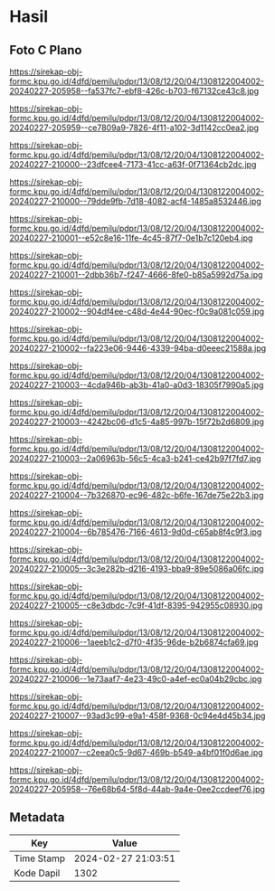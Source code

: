 # Hasil

## Foto C Plano

https://sirekap-obj-formc.kpu.go.id/4dfd/pemilu/pdpr/13/08/12/20/04/1308122004002-20240227-205958--fa537fc7-ebf8-426c-b703-f67132ce43c8.jpg

https://sirekap-obj-formc.kpu.go.id/4dfd/pemilu/pdpr/13/08/12/20/04/1308122004002-20240227-205959--ce7809a9-7826-4f11-a102-3d1142cc0ea2.jpg

https://sirekap-obj-formc.kpu.go.id/4dfd/pemilu/pdpr/13/08/12/20/04/1308122004002-20240227-210000--23dfcee4-7173-41cc-a63f-0f71364cb2dc.jpg

https://sirekap-obj-formc.kpu.go.id/4dfd/pemilu/pdpr/13/08/12/20/04/1308122004002-20240227-210000--79dde9fb-7d18-4082-acf4-1485a8532446.jpg

https://sirekap-obj-formc.kpu.go.id/4dfd/pemilu/pdpr/13/08/12/20/04/1308122004002-20240227-210001--e52c8e16-11fe-4c45-87f7-0e1b7c120eb4.jpg

https://sirekap-obj-formc.kpu.go.id/4dfd/pemilu/pdpr/13/08/12/20/04/1308122004002-20240227-210001--2dbb36b7-f247-4666-8fe0-b85a5992d75a.jpg

https://sirekap-obj-formc.kpu.go.id/4dfd/pemilu/pdpr/13/08/12/20/04/1308122004002-20240227-210002--904df4ee-c48d-4e44-90ec-f0c9a081c059.jpg

https://sirekap-obj-formc.kpu.go.id/4dfd/pemilu/pdpr/13/08/12/20/04/1308122004002-20240227-210002--fa223e06-9446-4339-94ba-d0eeec21588a.jpg

https://sirekap-obj-formc.kpu.go.id/4dfd/pemilu/pdpr/13/08/12/20/04/1308122004002-20240227-210003--4cda946b-ab3b-41a0-a0d3-18305f7990a5.jpg

https://sirekap-obj-formc.kpu.go.id/4dfd/pemilu/pdpr/13/08/12/20/04/1308122004002-20240227-210003--4242bc06-d1c5-4a85-997b-15f72b2d6809.jpg

https://sirekap-obj-formc.kpu.go.id/4dfd/pemilu/pdpr/13/08/12/20/04/1308122004002-20240227-210003--2a06963b-56c5-4ca3-b241-ce42b97f7fd7.jpg

https://sirekap-obj-formc.kpu.go.id/4dfd/pemilu/pdpr/13/08/12/20/04/1308122004002-20240227-210004--7b326870-ec96-482c-b6fe-167de75e22b3.jpg

https://sirekap-obj-formc.kpu.go.id/4dfd/pemilu/pdpr/13/08/12/20/04/1308122004002-20240227-210004--6b785476-7166-4613-9d0d-c65ab8f4c9f3.jpg

https://sirekap-obj-formc.kpu.go.id/4dfd/pemilu/pdpr/13/08/12/20/04/1308122004002-20240227-210005--3c3e282b-d216-4193-bba9-89e5086a06fc.jpg

https://sirekap-obj-formc.kpu.go.id/4dfd/pemilu/pdpr/13/08/12/20/04/1308122004002-20240227-210005--c8e3dbdc-7c9f-41df-8395-942955c08930.jpg

https://sirekap-obj-formc.kpu.go.id/4dfd/pemilu/pdpr/13/08/12/20/04/1308122004002-20240227-210006--1aeeb1c2-d7f0-4f35-96de-b2b6874cfa69.jpg

https://sirekap-obj-formc.kpu.go.id/4dfd/pemilu/pdpr/13/08/12/20/04/1308122004002-20240227-210006--1e73aaf7-4e23-49c0-a4ef-ec0a04b29cbc.jpg

https://sirekap-obj-formc.kpu.go.id/4dfd/pemilu/pdpr/13/08/12/20/04/1308122004002-20240227-210007--93ad3c99-e9a1-458f-9368-0c94e4d45b34.jpg

https://sirekap-obj-formc.kpu.go.id/4dfd/pemilu/pdpr/13/08/12/20/04/1308122004002-20240227-210007--c2eea0c5-9d67-469b-b549-a4bf01f0d6ae.jpg

https://sirekap-obj-formc.kpu.go.id/4dfd/pemilu/pdpr/13/08/12/20/04/1308122004002-20240227-205958--76e68b64-5f8d-44ab-9a4e-0ee2ccdeef76.jpg


## Metadata

| Key        | Value               |
| ---------- | ------------------- |
| Time Stamp | 2024-02-27 21:03:51 |
| Kode Dapil | 1302                |



